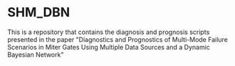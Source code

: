 # SHM_DBN
This is a repository that contains the diagnosis and prognosis scripts presented in the paper "Diagnostics and Prognostics of Multi-Mode Failure Scenarios in Miter Gates Using Multiple Data Sources and a Dynamic Bayesian Network"
